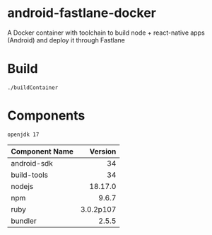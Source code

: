 # android-fastlane-docker
A Docker container with toolchain to build node + react-native apps (Android) and deploy it through Fastlane 

# Build
```
./buildContainer
```

# Components
```
openjdk 17
```

| Component Name | Version |
|:---------------|--------:|
|android-sdk|34|
|build-tools|34|
|nodejs|18.17.0|
|npm|9.6.7|
|ruby|3.0.2p107|
|bundler|2.5.5|


